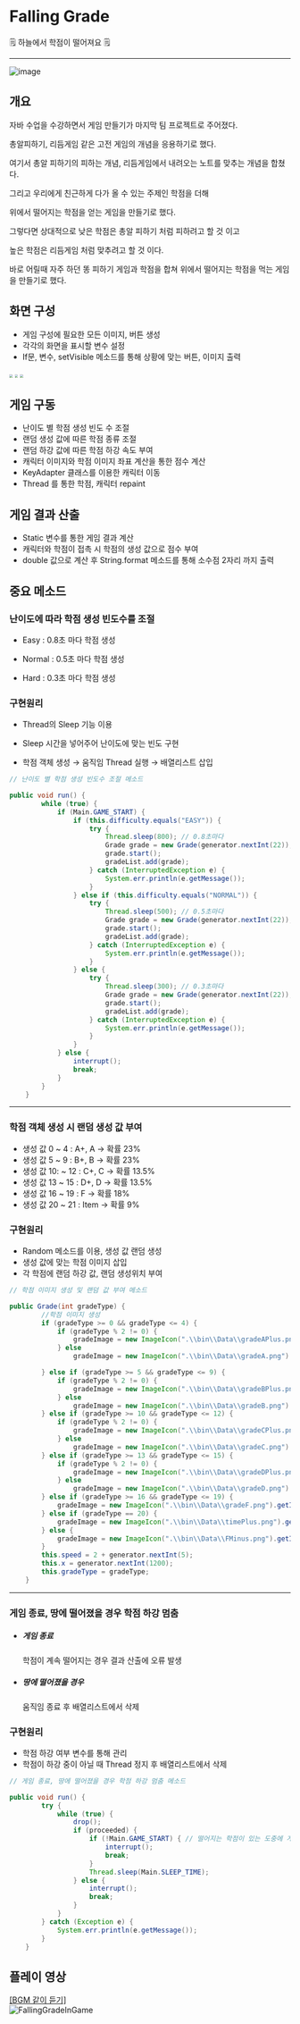 # Falling Grade

🗒 하늘에서 학점이 떨어져요 🗒

***

![image](https://user-images.githubusercontent.com/54533309/106146318-e1331f00-61b9-11eb-89d5-712e928cc3ea.png)

## 개요

자바 수업을 수강하면서 게임 만들기가 마지막 팀 프로젝트로 주어졌다.

총알피하기, 리듬게임 같은 고전 게임의 개념을 응용하기로 했다.

여기서 총알 피하기의 피하는 개념, 리듬게임에서 내려오는 노트를 맞추는 개념을 합쳤다.

그리고 우리에게 친근하게 다가 올 수 있는 주제인 학점을 더해

위에서 떨어지는 학점을 얻는 게임을 만들기로 했다.

그렇다면 상대적으로 낮은 학점은 총알 피하기 처럼 피하려고 할 것 이고

높은 학점은 리듬게임 처럼 맞추려고 할 것 이다.

바로 어릴때 자주 하던 똥 피하기 게임과 학점을 합쳐 위에서 떨어지는 학점을 먹는 게임을 만들기로 했다.

## 화면 구성

- 게임 구성에 필요한 모든 이미지, 버튼 생성
- 각각의 화면을 표시할 변수 설정
- If문, 변수, setVisible 메소드를 통해 상황에 맞는 버튼, 이미지 출력

<img src="https://nam-ki-bok.github.io/assets/images/toy_project/Falling_1.png" style="zoom:35%;" />

<img src="https://nam-ki-bok.github.io/assets/images/toy_project/Falling_2.png" style="zoom:35%;" />

<img src="https://nam-ki-bok.github.io/assets/images/toy_project/Falling_3.png" style="zoom:35%;" />

## 게임 구동

- 난이도 별 학점 생성 빈도 수 조절
- 랜덤 생성 값에 따른 학점 종류 조절
- 랜덤 하강 값에 따른 학점 하강 속도 부여
- 캐릭터 이미지와 학점 이미지 좌표 계산을 통한 점수 계산
- KeyAdapter 클래스를 이용한 캐릭터 이동
- Thread 를 통한 학점, 캐릭터 repaint

## 게임 결과 산출

- Static 변수를 통한 게임 결과 계산
- 캐릭터와 학점이 접촉 시 학점의 생성 값으로 점수 부여
- double 값으로 계산 후 String.format 메소드를 통해 소수점 2자리 까지 출력

## 중요 메소드

### 난이도에 따라 학점 생성 빈도수를 조절

- Easy : 0.8초 마다 학점 생성

- Normal : 0.5초 마다 학점 생성

- Hard : 0.3초 마다 학점 생성



### 구현원리

- Thread의 Sleep 기능 이용

- Sleep 시간을 넣어주어 난이도에 맞는 빈도 구현

- 학점 객체 생성 &rarr; 움직임 Thread 실행 &rarr; 배열리스트 삽입

```java
// 난이도 별 학점 생성 빈도수 조절 메소드

public void run() {
		while (true) {
			if (Main.GAME_START) {
				if (this.difficulty.equals("EASY")) {
					try {
						Thread.sleep(800); // 0.8초마다
						Grade grade = new Grade(generator.nextInt(22));
						grade.start();
						gradeList.add(grade);
					} catch (InterruptedException e) {
						System.err.println(e.getMessage());
					}
				} else if (this.difficulty.equals("NORMAL")) {
					try {
						Thread.sleep(500); // 0.5초마다
						Grade grade = new Grade(generator.nextInt(22));
						grade.start();
						gradeList.add(grade);
					} catch (InterruptedException e) {
						System.err.println(e.getMessage());
					}
				} else {
					try {
						Thread.sleep(300); // 0.3초마다
						Grade grade = new Grade(generator.nextInt(22));
						grade.start();
						gradeList.add(grade);
					} catch (InterruptedException e) {
						System.err.println(e.getMessage());
					}
				}
			} else {
				interrupt();
				break;
			}
		}
	}
```

---

### 학점 객체 생성 시 랜덤 생성 값 부여

- 생성 값 0 ~ 4 : A+, A &rarr; 확률 23%
- 생성 값 5 ~ 9 : B+, B &rarr; 확률 23%
- 생성 값 10: ~ 12 : C+, C &rarr; 확률 13.5%
- 생성 값 13 ~ 15 : D+, D &rarr; 확률 13.5%
- 생성 값 16 ~ 19 : F &rarr; 확률 18%
- 생성 값 20 ~ 21 : Item &rarr; 확률 9%

### 구현원리

- Random 메소드를 이용, 생성 값 랜덤 생성
- 생성 값에 맞는 학점 이미지 삽입
- 각 학점에 랜덤 하강 값, 랜덤 생성위치 부여

```java
// 학점 이미지 생성 및 랜덤 값 부여 메소드

public Grade(int gradeType) {
		//학점 이미지 생성
		if (gradeType >= 0 && gradeType <= 4) {
			if (gradeType % 2 != 0) {
				gradeImage = new ImageIcon(".\\bin\\Data\\gradeAPlus.png").getImage();
			} else
				gradeImage = new ImageIcon(".\\bin\\Data\\gradeA.png").getImage();

		} else if (gradeType >= 5 && gradeType <= 9) {
			if (gradeType % 2 != 0) {
				gradeImage = new ImageIcon(".\\bin\\Data\\gradeBPlus.png").getImage();
			} else
				gradeImage = new ImageIcon(".\\bin\\Data\\gradeB.png").getImage();
		} else if (gradeType >= 10 && gradeType <= 12) {
			if (gradeType % 2 != 0) {
				gradeImage = new ImageIcon(".\\bin\\Data\\gradeCPlus.png").getImage();
			} else
				gradeImage = new ImageIcon(".\\bin\\Data\\gradeC.png").getImage();
		} else if (gradeType >= 13 && gradeType <= 15) {
			if (gradeType % 2 != 0) {
				gradeImage = new ImageIcon(".\\bin\\Data\\gradeDPlus.png").getImage();
			} else
				gradeImage = new ImageIcon(".\\bin\\Data\\gradeD.png").getImage();
		} else if (gradeType >= 16 && gradeType <= 19) {
			gradeImage = new ImageIcon(".\\bin\\Data\\gradeF.png").getImage();
		} else if (gradeType == 20) {
			gradeImage = new ImageIcon(".\\bin\\Data\\timePlus.png").getImage();
		} else {
			gradeImage = new ImageIcon(".\\bin\\Data\\FMinus.png").getImage();
		}
		this.speed = 2 + generator.nextInt(5);
		this.x = generator.nextInt(1200);
		this.gradeType = gradeType;
	}
```

---

### 게임 종료, 땅에 떨어졌을 경우 학점 하강 멈춤

- ##### 게임 종료

  학점이 계속 떨어지는 경우 결과 산출에 오류 발생

- ##### 땅에 떨어졌을 경우

  움직임 종료 후 배열리스트에서 삭제

### 구현원리

- 학점 하강 여부 변수를 통해 관리
- 학점이 하강 중이 아닐 때 Thread 정지 후 배열리스트에서 삭제

```java
// 게임 종료, 땅에 떨어졌을 경우 학점 하강 멈춤 메소드

public void run() {
		try {
			while (true) {
				drop();
				if (proceeded) {
					if (!Main.GAME_START) { // 떨어지는 학점이 있는 도중에 게임이 종료 된다면 떨어지고 있는 학점도 멈춰야 한다
						interrupt();
						break;
					}
					Thread.sleep(Main.SLEEP_TIME);
				} else {
					interrupt();
					break;
				}
			}
		} catch (Exception e) {
			System.err.println(e.getMessage());
		}
	}
```

## 플레이 영상
[[BGM 같이 듣기]](https://user-images.githubusercontent.com/54533309/106145763-44708180-61b9-11eb-8bb1-cda742218ea6.mp4)<br>
![FallingGradeInGame](https://user-images.githubusercontent.com/54533309/106149989-37a25c80-61be-11eb-99c5-fe6903512755.gif)
